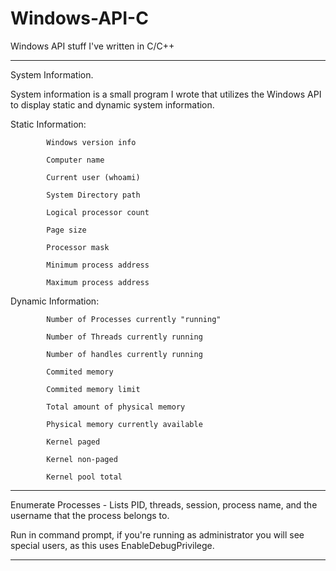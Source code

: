 # Windows-API-C
Windows API stuff I've written in C/C++

--------------------------------------------------------------------------------------------------------------------------------------------------------------------------------
System Information.

System information is a small program I wrote that utilizes the Windows API to display static and dynamic system information. 

   Static Information:  
   
            Windows version info
            
            Computer name
            
            Current user (whoami)
            
            System Directory path
            
            Logical processor count
            
            Page size
            
            Processor mask
            
            Minimum process address
            
            Maximum process address
            
            
   Dynamic Information:
   
            Number of Processes currently "running"
            
            Number of Threads currently running
            
            Number of handles currently running
            
            Commited memory
            
            Commited memory limit
            
            Total amount of physical memory
            
            Physical memory currently available
            
            Kernel paged 
            
            Kernel non-paged
            
            Kernel pool total
            
---------------------------------------------------------------------------------------------------------------------------------------------------------------------------------

Enumerate Processes - Lists PID, threads, session, process name, and the username that the process belongs to.

Run in command prompt, if you're running as administrator you will see special users, as this uses EnableDebugPrivilege.

---------------------------------------------------------------------------------------------------------------------------------------------------------------------------------
                                                                            
                                                                                  
